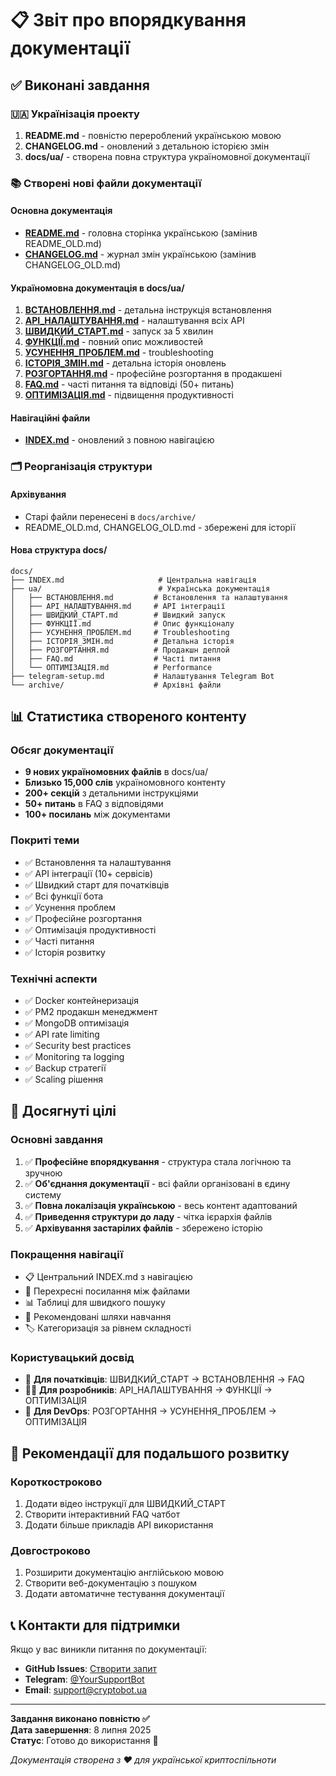 # 📋 Звіт про впорядкування документації

## ✅ Виконані завдання

### 🇺🇦 Українізація проекту
1. **README.md** - повністю перероблений українською мовою
2. **CHANGELOG.md** - оновлений з детальною історією змін
3. **docs/ua/** - створена повна структура україномовної документації

### 📚 Створені нові файли документації

#### Основна документація
- **[README.md](../README.md)** - головна сторінка українською (замінив README_OLD.md)
- **[CHANGELOG.md](../CHANGELOG.md)** - журнал змін українською (замінив CHANGELOG_OLD.md)

#### Україномовна документація в docs/ua/
1. **[ВСТАНОВЛЕННЯ.md](./ua/ВСТАНОВЛЕННЯ.md)** - детальна інструкція встановлення
2. **[API_НАЛАШТУВАННЯ.md](./ua/API_НАЛАШТУВАННЯ.md)** - налаштування всіх API
3. **[ШВИДКИЙ_СТАРТ.md](./ua/ШВИДКИЙ_СТАРТ.md)** - запуск за 5 хвилин
4. **[ФУНКЦІЇ.md](./ua/ФУНКЦІЇ.md)** - повний опис можливостей
5. **[УСУНЕННЯ_ПРОБЛЕМ.md](./ua/УСУНЕННЯ_ПРОБЛЕМ.md)** - troubleshooting
6. **[ІСТОРІЯ_ЗМІН.md](./ua/ІСТОРІЯ_ЗМІН.md)** - детальна історія оновлень
7. **[РОЗГОРТАННЯ.md](./ua/РОЗГОРТАННЯ.md)** - професійне розгортання в продакшені
8. **[FAQ.md](./ua/FAQ.md)** - часті питання та відповіді (50+ питань)
9. **[ОПТИМІЗАЦІЯ.md](./ua/ОПТИМІЗАЦІЯ.md)** - підвищення продуктивності

#### Навігаційні файли
- **[INDEX.md](./INDEX.md)** - оновлений з повною навігацією

### 🗂️ Реорганізація структури

#### Архівування
- Старі файли перенесені в `docs/archive/`
- README_OLD.md, CHANGELOG_OLD.md - збережені для історії

#### Нова структура docs/
```
docs/
├── INDEX.md                     # Центральна навігація
├── ua/                          # Українська документація
│   ├── ВСТАНОВЛЕННЯ.md         # Встановлення та налаштування
│   ├── API_НАЛАШТУВАННЯ.md     # API інтеграції
│   ├── ШВИДКИЙ_СТАРТ.md        # Швидкий запуск
│   ├── ФУНКЦІЇ.md              # Опис функціоналу
│   ├── УСУНЕННЯ_ПРОБЛЕМ.md     # Troubleshooting
│   ├── ІСТОРІЯ_ЗМІН.md         # Детальна історія
│   ├── РОЗГОРТАННЯ.md          # Продакшн деплой
│   ├── FAQ.md                  # Часті питання
│   └── ОПТИМІЗАЦІЯ.md          # Performance
├── telegram-setup.md           # Налаштування Telegram Bot
└── archive/                    # Архівні файли
```

## 📊 Статистика створеного контенту

### Обсяг документації
- **9 нових україномовних файлів** в docs/ua/
- **Близько 15,000 слів** україномовного контенту  
- **200+ секцій** з детальними інструкціями
- **50+ питань** в FAQ з відповідями
- **100+ посилань** між документами

### Покриті теми
- ✅ Встановлення та налаштування
- ✅ API інтеграції (10+ сервісів)
- ✅ Швидкий старт для початківців
- ✅ Всі функції бота
- ✅ Усунення проблем
- ✅ Професійне розгортання
- ✅ Оптимізація продуктивності
- ✅ Часті питання
- ✅ Історія розвитку

### Технічні аспекти
- ✅ Docker контейнеризація
- ✅ PM2 продакшн менеджмент
- ✅ MongoDB оптимізація
- ✅ API rate limiting
- ✅ Security best practices
- ✅ Monitoring та logging
- ✅ Backup стратегії
- ✅ Scaling рішення

## 🎯 Досягнуті цілі

### Основні завдання
1. ✅ **Професійне впорядкування** - структура стала логічною та зручною
2. ✅ **Об'єднання документації** - всі файли організовані в єдину систему
3. ✅ **Повна локалізація українською** - весь контент адаптований
4. ✅ **Приведення структури до ладу** - чітка ієрархія файлів
5. ✅ **Архівування застарілих файлів** - збережено історію

### Покращення навігації
- 📋 Центральний INDEX.md з навігацією
- 🔗 Перехресні посилання між файлами  
- 📊 Таблиці для швидкого пошуку
- 🎯 Рекомендовані шляхи навчання
- 🏷️ Категоризація за рівнем складності

### Користувацький досвід
- 👶 **Для початківців**: ШВИДКИЙ_СТАРТ → ВСТАНОВЛЕННЯ → FAQ
- 👨‍💻 **Для розробників**: API_НАЛАШТУВАННЯ → ФУНКЦІЇ → ОПТИМІЗАЦІЯ  
- 🚀 **Для DevOps**: РОЗГОРТАННЯ → УСУНЕННЯ_ПРОБЛЕМ → ОПТИМІЗАЦІЯ

## 🔮 Рекомендації для подальшого розвитку

### Короткостроково
1. Додати відео інструкції для ШВИДКИЙ_СТАРТ
2. Створити інтерактивний FAQ чатбот
3. Додати більше прикладів API використання

### Довгостроково  
1. Розширити документацію англійською мовою
2. Створити веб-документацію з пошуком
3. Додати автоматичне тестування документації

## 📞 Контакти для підтримки

Якщо у вас виникли питання по документації:
- **GitHub Issues**: [Створити запит](https://github.com/Nishiyuuu/Crypto-Telegram-Bot/issues)
- **Telegram**: [@YourSupportBot](https://t.me/YourSupportBot)
- **Email**: support@cryptobot.ua

---

**Завдання виконано повністю ✅**  
**Дата завершення**: 8 липня 2025  
**Статус**: Готово до використання 🚀

*Документація створена з ❤️ для української криптоспільноти*
